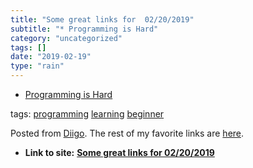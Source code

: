 ```yaml
---
title: "Some great links for  02/20/2019"
subtitle: "* Programming is Hard"
category: "uncategorized"
tags: []
date: "2019-02-19"
type: "rain"
---
```

* [Programming is Hard](<https://dev.to/somedood/programming-is-hard-2p87?utm_source=Newsletter+Subscribers&utm_campaign=277e410a33-EMAIL_CAMPAIGN_2019_02_18_07_03&utm_medium=email&utm_term=0_d8f11d5d1e-277e410a33-154877025>)

tags: [programming](<https://www.diigo.com/user/pitosalas/programming>)
[learning](<https://www.diigo.com/user/pitosalas/learning>)
[beginner](<https://www.diigo.com/user/pitosalas/beginner>)

Posted from [Diigo](<https://www.diigo.com>). The rest of my favorite links
are [here](<https://www.diigo.com/user/pitosalas>).


* **Link to site:** **[Some great links for  02/20/2019](None)**